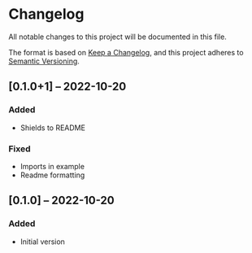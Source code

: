 # Changelog
All notable changes to this project will be documented in this file.

The format is based on [Keep a Changelog](https://keepachangelog.com/en/1.0.0/),
and this project adheres to [Semantic Versioning](https://semver.org/spec/v2.0.0.html).

## [0.1.0+1] – 2022-10-20
### Added
- Shields to README

### Fixed
- Imports in example
- Readme formatting

## [0.1.0] – 2022-10-20
### Added
- Initial version